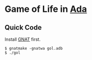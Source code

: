 # Game of Life in [Ada](https://www.adaic.org/)

## Quick Code

Install [GNAT](https://www.adacore.com/download) first.

```console
$ gnatmake -gnatwa gol.adb
$ ./gol
```
